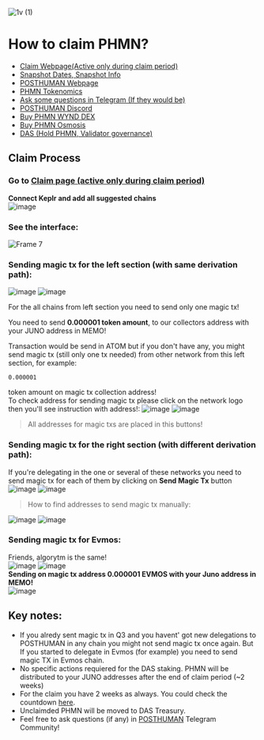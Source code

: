 ![1v (1)](https://user-images.githubusercontent.com/92199696/207265684-027d7e5e-929d-4133-b3ef-67055ff90022.png)
# How to claim PHMN?

- [Claim Webpage(Active only during claim period)](https://claim.posthuman.digital/)
- [Snapshot Dates, Snapshot Info](https://claim.posthuman.digital/delegators)
- [POSTHUMAN Webpage](https://posthuman.digital/)
- [PHMN Tokenomics](https://antropocosmist.medium.com/phmn-tokenomics-rus-67e9eba6bd94)
- [Ask some questions in Telegram (If they would be)](https://t.me/posthumanchat)
- [POSTHUMAN Discord](https://discord.gg/CzpvRKN9tM)
- [Buy PHMN WYND DEX](https://app.wynddao.com/swap)
- [Buy PHMN Osmosis](https://frontier.osmosis.zone/)
- [DAS (Hold PHMN, Validator governance)](https://daodao.zone/dao/juno1h5ex5dn62arjwvwkh88r475dap8qppmmec4sgxzmtdn5tnmke3lqwpplgg)

## Claim Process
### Go to [Claim page (active only during claim period)](https://claim.posthuman.digital/)
**Connect Keplr and add all suggested chains** <br/>
![image](https://user-images.githubusercontent.com/92199696/207275751-12abeb6a-c7b6-4579-8c73-c4ef9a911be2.png) <br/>
### See the interface: <br/>
![Frame 7](https://user-images.githubusercontent.com/92199696/207289411-714dca3d-aee3-413e-a678-f7e07ec95ff8.png)
<br/>

### Sending magic tx for the left section (with same derivation path): <br/>
![image](https://user-images.githubusercontent.com/92199696/207290247-e75e08fa-b64a-4cfd-8bd2-8620adb993e4.png)
![image](https://user-images.githubusercontent.com/92199696/207290627-dd9a1579-7a42-4ad1-8682-1f39c5a24375.png)


For the all chains from left section you need to send only one magic tx! 

You need to send **0.000001 token amount**, to our collectors address with your JUNO address in MEMO! 

Transaction would be send in ATOM but if you don't have any, you might send magic tx (still only one tx needed) from other network from this left section, for example: 

```
0.000001
``` 
token amount on magic tx collection address! <br/>
To check address for sending magic tx please click on the network logo then you'll see instruction with address!:
![image](https://user-images.githubusercontent.com/92199696/207292756-ccca54ac-d4f7-4b85-82f2-d01eb8a518dc.png)
![image](https://user-images.githubusercontent.com/92199696/207292837-8432f40d-d35e-4dc9-8cb3-c62cde3c56d5.png)
> All addresses for magic txs are placed in this buttons! 

### Sending magic tx for the right section (with different derivation path): <br/>
If you're delegating in the one or several of these networks you need to send magic tx for each of them by clicking on **Send Magic Tx** button<br/>
![image](https://user-images.githubusercontent.com/92199696/207293499-3770963a-fbca-4434-8079-a9f00c2ce35e.png)
![image](https://user-images.githubusercontent.com/92199696/207294829-630c3931-f7cb-4c7d-b628-fc12d14bbe4c.png)
> How to find addresses to send magic tx manually:

![image](https://user-images.githubusercontent.com/92199696/207295072-a1ea4815-2c02-43f7-934e-684098530597.png) ![image](https://user-images.githubusercontent.com/92199696/207295226-c5d5b64a-99b4-44ae-8077-b0529373e302.png)

### Sending magic tx for Evmos: <br/>
Friends, algorytm is the same! <br/>
![image](https://user-images.githubusercontent.com/92199696/207301102-9977caae-3ee5-407f-930d-7525b590b9b8.png)
![image](https://user-images.githubusercontent.com/92199696/207301208-3f7345e5-4fa5-47a3-a81b-e013c62a239e.png)<br/>
**Sending on magic tx address 0.000001 EVMOS with your Juno address in МЕМО!** <br/>
![image](https://user-images.githubusercontent.com/92199696/207301884-3e952987-ed72-440b-a0a2-adbb241fe7f9.png)

## Key notes:
- If you alredy sent magic tx in Q3 and you havent' got new delegations to POSTHUMAN in any chain you might not send magic tx once again. But If you started to delegate in Evmos (for example) you need to send magic TX in Evmos chain. 
- No specific actions requiered for the DAS staking. PHMN will be distributed to your JUNO addresses after the end of claim period (~2 weeks)
- For the claim you have 2 weeks as always. You could check the countdown [here](https://claim.posthuman.digital/).
- Unclaimded PHMN will be moved to DAS Treasury. 
- Feel free to ask questions (if any) in [POSTHUMAN](https://t.me/posthumanchat) Telegram Community! 
